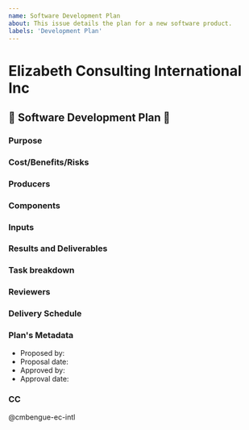 ```yaml
---
name: Software Development Plan
about: This issue details the plan for a new software product.
labels: 'Development Plan'
---
```

# Elizabeth Consulting International Inc
## 📜 Software Development Plan 📜
### Purpose
<!--- State the purpose of this software product. What are the overall goals and objectives? -->

### Cost/Benefits/Risks
<!--- Analyze the cost/benefits/risks associated with the proposal. -->

### Producers
<!--- List the resources and personnel required to implement the Proposal. -->

### Components
<!--- Describe the main components of the software solution. -->

### Inputs
<!--- Describe the inputs to the software solution. -->

### Results and Deliverables
<!--- Describe the key results, deliverables, quality expectations, and performance metrics. -->

### Task breakdown
<!--- A preliminary list of PRs and a preliminary timeline of PRs, milestones, and key results.
- [ ] Task/PR 1
- [ ] Task/PR 2 -->

### Reviewers
<!--- Name the reviewers of this software product.  -->

### Delivery Schedule
<!--- Estimate the delivery of interim products and the final product.  
- Delivery Date: YYYY-MM-DD
-->

### Plan's Metadata
- Proposed by:
- Proposal date:
- Approved by:
- Approval date:

### CC
@cmbengue-ec-intl

